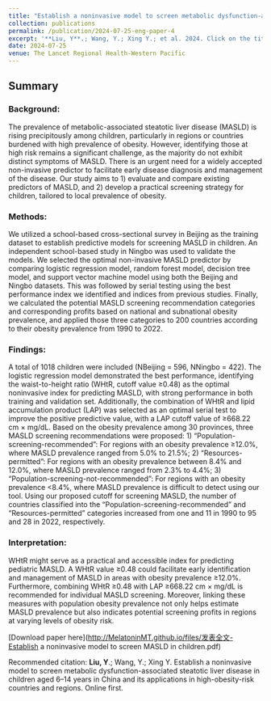 ```yaml
---
title: "Establish a noninvasive model to screen metabolic dysfunction-associated steatotic liver disease in children aged 6–14 years in China and its applications in high-obesity-risk countries and regions"
collection: publications
permalink: /publication/2024-07-25-eng-paper-4
excerpt: '**Liu, Y**.; Wang, Y.; Xing Y.; et al. 2024. Click on the title above to view the abstract and download the full article.'
date: 2024-07-25
venue: The Lancet Regional Health-Western Pacific
---
```


## Summary

### Background:
The prevalence of metabolic-associated steatotic liver disease (MASLD) is rising precipitously among children, particularly in regions or countries burdened with high prevalence of obesity. However, identifying those at high risk remains a significant challenge, as the majority do not exhibit distinct symptoms of MASLD. There is an urgent need for a widely accepted non-invasive predictor to facilitate early disease diagnosis and management of the disease. Our study aims to 1) evaluate and compare existing predictors of MASLD, and 2) develop a practical screening strategy for children, tailored to local prevalence of obesity.

### Methods: 
We utilized a school-based cross-sectional survey in Beijing as the training dataset to establish predictive models for screening MASLD in children. An independent school-based study in Ningbo was used to validate the models. We selected the optimal non-invasive MASLD predictor by comparing logistic regression model, random forest model, decision tree model, and support vector machine model using both the Beijing and Ningbo datasets. This was followed by serial testing using the best performance index we identified and indices from previous studies. Finally, we calculated the potential MASLD screening recommendation categories and corresponding profits based on national and subnational obesity prevalence, and applied those three categories to 200 countries according to their obesity prevalence from 1990 to 2022.

### Findings:
A total of 1018 children were included (NBeijing = 596, NNingbo = 422). The logistic regression model demonstrated the best performance, identifying the waist-to-height ratio (WHtR, cutoff value ≥0.48) as the optimal noninvasive index for predicting MASLD, with strong performance in both training and validation set. Additionally, the combination of WHtR and lipid accumulation product (LAP) was selected as an optimal serial test to improve the positive predictive value, with a LAP cutoff value of ≥668.22 cm × mg/dL. Based on the obesity prevalence among 30 provinces, three MASLD screening recommendations were proposed: 1) “Population-screening-recommended”: For regions with an obesity prevalence ≥12.0%, where MASLD prevalence ranged from 5.0% to 21.5%; 2) “Resources-permitted”: For regions with an obesity prevalence between 8.4% and 12.0%, where MASLD prevalence ranged from 2.3% to 4.4%; 3) “Population-screening-not-recommended”: For regions with an obesity prevalence <8.4%, where MASLD prevalence is difficult to detect using our tool. Using our proposed cutoff for screening MASLD, the number of countries classified into the “Population-screening-recommended” and “Resources-permitted” categories increased from one and 11 in 1990 to 95 and 28 in 2022, respectively.

### Interpretation:  
WHtR might serve as a practical and accessible index for predicting pediatric MASLD. A WHtR value ≥0.48 could facilitate early identification and management of MASLD in areas with obesity prevalence ≥12.0%. Furthermore, combining WHtR ≥0.48 with LAP ≥668.22 cm × mg/dL is recommended for individual MASLD screening. Moreover, linking these measures with population obesity prevalence not only helps estimate MASLD prevalence but also indicates potential screening profits in regions at varying levels of obesity risk.

[Download paper here](http://MelatoninMT.github.io/files/发表全文-Establish a noninvasive model to screen MASLD in children.pdf)

Recommended citation: **Liu, Y**.; Wang, Y.; Xing Y. Establish a noninvasive model to screen metabolic dysfunction-associated steatotic liver disease in children aged 6–14 years in China and its applications in high-obesity-risk countries and regions. Online first.